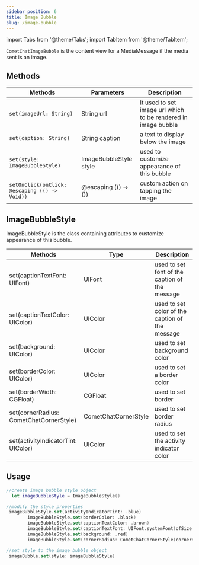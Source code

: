 ```yaml
---
sidebar_position: 6
title: Image Bubble
slug: /image-bubble
---
```


import Tabs from '@theme/Tabs';
import TabItem from '@theme/TabItem';

`CometChatImageBubble` is the content view for a MediaMessage if the media sent is an image.

## Methods

| Methods                                       | Parameters              | Description                                                   |
| --------------------------------------------- | ----------------------- | ------------------------------------------------------------- |
| `set(imageUrl: String)`                       | String url              | It used to set image url which to be rendered in image bubble |
| `set(caption: String)`                        | String caption          | a text to display below the image                             |
| `set(style: ImageBubbleStyle)`                | ImageBubbleStyle style  | used to customize appearance of this bubble                   |
| `setOnClick(onClick: @escaping (() -> Void))` | @escaping (() -&gt; ()) | custom action on tapping the image                            |

## ImageBubbleStyle

ImageBubbleStyle is the class containing attributes to customize appearance of this bubble.

| Methods                                 | Type                 | Description                                     |
| --------------------------------------- | -------------------- | ----------------------------------------------- |
| set(captionTextFont: UIFont)            | UIFont               | used to set font of the caption of the message  |
| set(captionTextColor: UIColor)          | UIColor              | used to set color of the caption of the message |
| set(background: UIColor)                | UIColor              | used to set background color                    |
| set(borderColor: UIColor)               | UIColor              | used to set a border color                      |
| set(borderWidth: CGFloat)               | CGFloat              | used to set border                              |
| set(cornerRadius: CometChatCornerStyle) | CometChatCornerStyle | used to set border radius                       |
| set(activityIndicatorTint: UIColor)     | UIColor              | used to set the activity indicator color        |

## Usage

<Tabs>
<TabItem value="Swift" label="Swift">

```swift
//create image bubble style object
  let imageBubbleStyle = ImageBubbleStyle()

//modify the style properties
 imageBubbleStyle.set(activityIndicatorTint: .blue)
        imageBubbleStyle.set(borderColor: .black)
        imageBubbleStyle.set(captionTextColor: .brown)
        imageBubbleStyle.set(captionTextFont: UIFont.systemFont(ofSize: 12.0))
        imageBubbleStyle.set(background: .red)
        imageBubbleStyle.set(cornerRadius: CometChatCornerStyle(cornerRadius: 5.0))

//set style to the image bubble object
 imageBubble.set(style: imageBubbleStyle)
```

</TabItem>
</Tabs>
